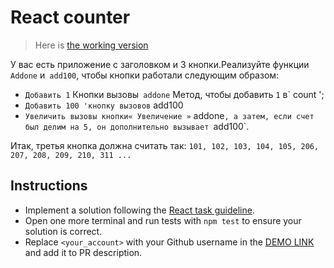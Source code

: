 # React counter

> Here is [the working version](https://mate-academy.github.io/react_counter/)

У вас есть приложение с заголовком и 3 кнопки.Реализуйте функции `Addone` и` add100`, чтобы кнопки работали следующим образом:

- `Добавить 1` Кнопки вызовы` addone` Метод, чтобы добавить `1` в` count ';
- `Добавить 100 'кнопку вызовов` add100
- `Увеличить вызовы кнопки« Увеличение »` addone`, а затем, если счет был делим на 5, он дополнительно вызывает `add100`.

Итак, третья кнопка должна считать так:
`101, 102, 103, 104, 105, 206, 207, 208, 209, 210, 311 ...`

## Instructions
- Implement a solution following the [React task guideline](https://github.com/mate-academy/react_task-guideline#react-tasks-guideline).
- Open one more terminal and run tests with `npm test` to ensure your solution is correct.
- Replace `<your_account>` with your Github username in the [DEMO LINK](https://g37ua.github.io/react_counter-js/) and add it to PR description.
